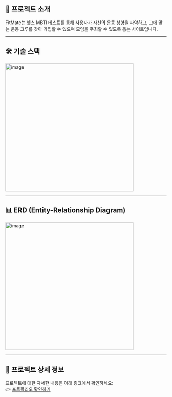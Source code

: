 ## 🚀 프로젝트 소개

FitMate는 헬스 MBTI 테스트를 통해 사용자가 자신의 운동 성향을 파악하고, 그에 맞는 운동 크루를 찾아 가입할 수 있으며 모임을 주최할 수 있도록 돕는 사이트입니다.

---

## 🛠️ 기술 스택

<img src="https://github.com/user-attachments/assets/635372c2-3e34-42e0-864e-932e16ca35f8" alt="image" width="400">

---
## 📊 ERD (Entity-Relationship Diagram)

<img src="https://github.com/user-attachments/assets/f2dd186a-b680-4f6c-abbb-54fa1bbc76f9" alt="image" width="400">

---

## 📂 프로젝트 상세 정보

프로젝트에 대한 자세한 내용은 아래 링크에서 확인하세요:  
👉 [포트폴리오 확인하기](https://www.canva.com/design/DAGcplpMzWM/RpfGAANtxtJfby_qk12vrg/edit)
